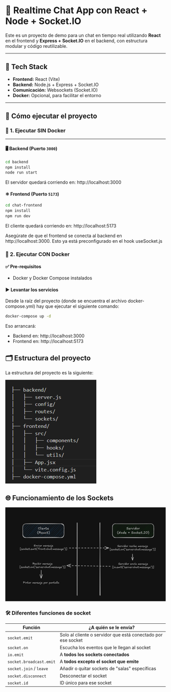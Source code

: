 # 💬 Realtime Chat App con React + Node + Socket.IO

Este es un proyecto de demo para un chat en tiempo real utilizando **React** en el frontend y **Express + Socket.IO** en el backend, con estructura modular y código reutilizable.

---

## 🧰 Tech Stack

- **Frontend:** React (Vite)
- **Backend:** Node.js + Express + Socket.IO
- **Comunicación:** Websockets (Socket.IO)
- **Docker:** Opcional, para facilitar el entorno

---

## 🚀 Cómo ejecutar el proyecto

### 🔧 1. Ejecutar SIN Docker

---

#### 🖥 Backend (Puerto `3000`)

```bash
cd backend
npm install
node run start
```

El servidor quedará corriendo en: http://localhost:3000

#### ⚛️ Frontend (Puerto `5173`)

```bash
cd chat-frontend
npm install
npm run dev
```

El cliente quedará corriendo en: http://localhost:5173

Asegúrate de que el frontend se conecta al backend en http://localhost:3000. Esto ya está preconfigurado en el hook useSocket.js

### 🐳 2. Ejecutar CON Docker

#### ✅ Pre-requisitos
- Docker y Docker Compose instalados

#### ▶️ Levantar los servicios
Desde la raíz del proyecto (donde se encuentra el archivo docker-compose.yml) hay que ejecutar el siguiente comando:
```bash
docker-compose up -d
```

Eso arrancará:
- Backend en: http://localhost:3000
- Frontend en: http://localhost:5173

## 🗂️ Estructura del proyecto
La estructura del proyecto es la siguiente:

![Estructura del proyecto](./images/folders.png)

## 🌐 Funcionamiento de los Sockets
![Funcionamiento de los sockets](./images/sockets.png)

### 🛠️ Diferentes funciones de socket

| Función                    | ¿A quién se le envía?                                     |
|---------------------------|------------------------------------------------------------|
| `socket.emit`             | Solo al cliente o servidor que está conectado por ese socket |
| `socket.on`               | Escucha los eventos que le llegan al socket                |
| `io.emit`                 | A **todos los sockets conectados**                        |
| `socket.broadcast.emit`   | A **todos excepto el socket que emite**                   |
| `socket.join` / `leave`   | Añadir o quitar sockets de "salas" específicas             |
| `socket.disconnect`       | Desconectar el socket                                     |
| `socket.id`               | ID único para ese socket                                  |

